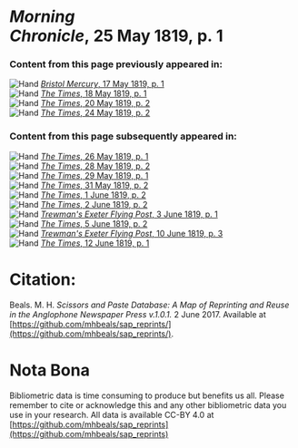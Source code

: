 # *Morning Chronicle*, 25 May 1819, p. 1  
  
### Content from this page previously appeared in:  
![Hand](http://scissorsandpaste.net/wp-content/uploads/2017/06/smallhandpointer.png) [*Bristol Mercury*, 17 May 1819, p. 1](https://mhbeals.github.io/sap_html/Bristol-Mercury/Bristol-Mercury-17-May-1819-p-1)  
![Hand](http://scissorsandpaste.net/wp-content/uploads/2017/06/smallhandpointer.png) [*The Times*, 18 May 1819, p. 1](https://mhbeals.github.io/sap_html/The-Times/The-Times-18-May-1819-p-1)  
![Hand](http://scissorsandpaste.net/wp-content/uploads/2017/06/smallhandpointer.png) [*The Times*, 20 May 1819, p. 2](https://mhbeals.github.io/sap_html/The-Times/The-Times-20-May-1819-p-2)  
![Hand](http://scissorsandpaste.net/wp-content/uploads/2017/06/smallhandpointer.png) [*The Times*, 24 May 1819, p. 2](https://mhbeals.github.io/sap_html/The-Times/The-Times-24-May-1819-p-2)  
  
### Content from this page subsequently appeared in:  
![Hand](http://scissorsandpaste.net/wp-content/uploads/2017/06/smallhandpointer.png) [*The Times*, 26 May 1819, p. 1](https://mhbeals.github.io/sap_html/The-Times/The-Times-26-May-1819-p-1)  
![Hand](http://scissorsandpaste.net/wp-content/uploads/2017/06/smallhandpointer.png) [*The Times*, 28 May 1819, p. 2](https://mhbeals.github.io/sap_html/The-Times/The-Times-28-May-1819-p-2)  
![Hand](http://scissorsandpaste.net/wp-content/uploads/2017/06/smallhandpointer.png) [*The Times*, 29 May 1819, p. 1](https://mhbeals.github.io/sap_html/The-Times/The-Times-29-May-1819-p-1)  
![Hand](http://scissorsandpaste.net/wp-content/uploads/2017/06/smallhandpointer.png) [*The Times*, 31 May 1819, p. 2](https://mhbeals.github.io/sap_html/The-Times/The-Times-31-May-1819-p-2)  
![Hand](http://scissorsandpaste.net/wp-content/uploads/2017/06/smallhandpointer.png) [*The Times*, 1 June 1819, p. 2](https://mhbeals.github.io/sap_html/The-Times/The-Times-1-June-1819-p-2)  
![Hand](http://scissorsandpaste.net/wp-content/uploads/2017/06/smallhandpointer.png) [*The Times*, 2 June 1819, p. 2](https://mhbeals.github.io/sap_html/The-Times/The-Times-2-June-1819-p-2)  
![Hand](http://scissorsandpaste.net/wp-content/uploads/2017/06/smallhandpointer.png) [*Trewman's Exeter Flying Post*, 3 June 1819, p. 1](https://mhbeals.github.io/sap_html/Trewman's-Exeter-Flying-Post/Trewman's-Exeter-Flying-Post-3-June-1819-p-1)  
![Hand](http://scissorsandpaste.net/wp-content/uploads/2017/06/smallhandpointer.png) [*The Times*, 5 June 1819, p. 2](https://mhbeals.github.io/sap_html/The-Times/The-Times-5-June-1819-p-2)  
![Hand](http://scissorsandpaste.net/wp-content/uploads/2017/06/smallhandpointer.png) [*Trewman's Exeter Flying Post*, 10 June 1819, p. 3](https://mhbeals.github.io/sap_html/Trewman's-Exeter-Flying-Post/Trewman's-Exeter-Flying-Post-10-June-1819-p-3)  
![Hand](http://scissorsandpaste.net/wp-content/uploads/2017/06/smallhandpointer.png) [*The Times*, 12 June 1819, p. 1](https://mhbeals.github.io/sap_html/The-Times/The-Times-12-June-1819-p-1)  


# Citation: 

Beals. M. H. *Scissors and Paste Database: A Map of Reprinting and Reuse in the Anglophone Newspaper Press v.1.0.1.* 2 June 2017. Available at [https://github.com/mhbeals/sap_reprints/](https://github.com/mhbeals/sap_reprints/). 

# Nota Bona

Bibliometric data is time consuming to produce but benefits us all. Please remember to cite or acknowledge this and any other bibliometric data you use in your research. All data is available CC-BY 4.0 at [https://github.com/mhbeals/sap_reprints](https://github.com/mhbeals/sap_reprints)